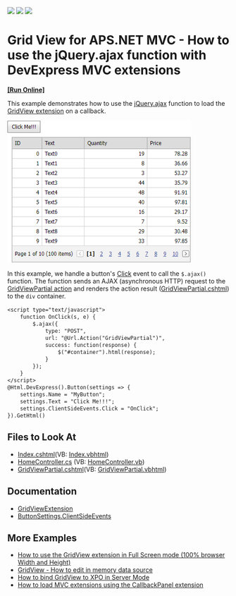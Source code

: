 <!-- default badges list -->
![](https://img.shields.io/endpoint?url=https://codecentral.devexpress.com/api/v1/VersionRange/128567137/20.2.7%2B)
[![](https://img.shields.io/badge/Open_in_DevExpress_Support_Center-FF7200?style=flat-square&logo=DevExpress&logoColor=white)](https://supportcenter.devexpress.com/ticket/details/E4063)
[![](https://img.shields.io/badge/📖_How_to_use_DevExpress_Examples-e9f6fc?style=flat-square)](https://docs.devexpress.com/GeneralInformation/403183)
<!-- default badges end -->

# Grid View for APS.NET MVC - How to use the jQuery.ajax function with DevExpress MVC extensions

<!-- run online -->
**[[Run Online]](https://codecentral.devexpress.com/128567137/)**
<!-- run online end -->


This example demonstrates how to use the [jQuery.ajax](https://api.jquery.com/jquery.ajax/) function to load the [GridView extension](https://docs.devexpress.com/AspNetMvc/8966/components/grid-view) on a callback.

![A sample grid](images/grid-created-on-callback.png)

In this example, we handle a button's [Click](https://docs.devexpress.com/AspNet/DevExpress.Web.ButtonClientSideEvents.Click) event to call the `$.ajax()` function. The function sends an AJAX (asynchronous HTTP) request to the [GridViewPartial action](https://github.com/DevExpress-Examples/mvc-gridview-jqueryajax-function/blob/aefdc4cc44f29d8f03a8a4a0ed518bccb9143b48/CS/AjaxSupport/Controllers/HomeController.cs#L13) and renders the action result ([GridViewPartial.cshtml](./CS/AjaxSupport/Views/Home/GridViewPartial.cshtml)) to the `div` container.

```cshtml
<script type="text/javascript">
    function OnClick(s, e) {
        $.ajax({
            type: "POST",
            url: "@Url.Action("GridViewPartial")",
            success: function(response) {
                $("#container").html(response);
            }
        });
    }
</script>
@Html.DevExpress().Button(settings => {
    settings.Name = "MyButton";
    settings.Text = "Click Me!!!";
    settings.ClientSideEvents.Click = "OnClick";
}).GetHtml()
```

## Files to Look At

* [Index.cshtml](./CS/AjaxSupport/Views/Home/Index.cshtml)(VB: [Index.vbhtml](./VB/AjaxSupport/Views/Home/Index.vbhtml))
* [HomeController.cs](./CS/AjaxSupport/Controllers/HomeController.cs) (VB: [HomeController.vb](./VB/AjaxSupport/Controllers/HomeController.vb))
* [GridViewPartial.cshtml](./CS/AjaxSupport/Views/Home/GridViewPartial.cshtml)(VB: [GridViewPartial.vbhtml](./VB/AjaxSupport/Views/Home/GridViewPartial.vbhtml))

## Documentation

* [GridViewExtension](https://docs.devexpress.com/AspNetMvc/DevExpress.Web.Mvc.GridViewExtension)
* [ButtonSettings.ClientSideEvents](https://docs.devexpress.com/AspNetMvc/DevExpress.Web.Mvc.ButtonSettings.ClientSideEvents)

## More Examples

* [How to use the GridView extension in Full Screen mode (100% browser Width and Height)](https://github.com/DevExpress-Examples/how-to-use-the-gridview-extension-in-a-full-screen-mode-100-browser-width-and-height-e3958)
* [GridView - How to edit in memory data source](https://github.com/DevExpress-Examples/gridview-how-to-edit-in-memory-data-source-e3983)
* [How to bind GridView to XPO in Server Mode](https://github.com/DevExpress-Examples/how-to-bind-gridview-to-xpo-in-server-mode-e2836)
* [How to load MVC extensions using the CallbackPanel extension](https://github.com/DevExpress-Examples/how-to-load-mvc-extensions-using-the-callbackpanel-extension-e2927)
